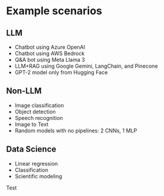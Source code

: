 # Example scenarios

## LLM
- Chatbot using Azure OpenAI
- Chatbot using AWS Bedrock
- Q&A bot using Meta Llama 3
- LLM+RAG using Google Gemini, LangChain, and Pinecone
- GPT-2 model only from Hugging Face

## Non-LLM
- Image classification
- Object detection
- Speech recognition
- Image to Text
- Random models with no pipelines: 2 CNNs, 1 MLP

## Data Science
- Linear regression
- Classification
- Scientific modeling

Test
